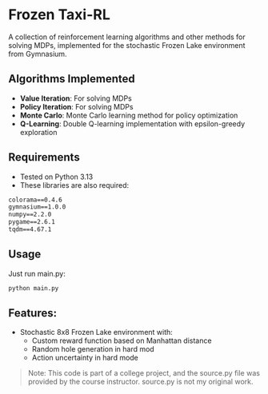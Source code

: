 # Frozen Taxi-RL
A collection of reinforcement learning algorithms and other methods for solving MDPs, implemented for the stochastic Frozen Lake environment from Gymnasium.

## Algorithms Implemented
- **Value Iteration**: For solving MDPs
- **Policy Iteration**: For solving MDPs
- **Monte Carlo**: Monte Carlo learning method for policy optimization
- **Q-Learning**: Double Q-learning implementation with epsilon-greedy exploration

## Requirements
- Tested on Python 3.13
- These libraries are also required:
```txt
colorama==0.4.6
gymnasium==1.0.0 
numpy==2.2.0
pygame==2.6.1
tqdm==4.67.1
```

## Usage
Just run main.py:
```txt
python main.py
```

## Features:
- Stochastic 8x8 Frozen Lake environment with:
  - Custom reward function based on Manhattan distance
  - Random hole generation in hard mod
  - Action uncertainty in hard mode

> Note: This code is part of a college project, and the source.py file was provided by the course instructor. source.py is not my original work.
